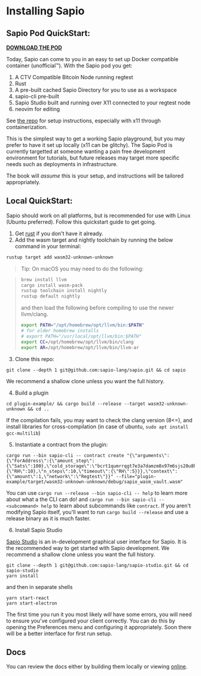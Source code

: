 # Installing Sapio

## Sapio Pod QuickStart:

[**DOWNLOAD THE POD**](https://hub.docker.com/repository/docker/sapiolang/sapio)

Today, Sapio can come to you in an easy to set up Docker compatible container
(unofficial™). With the Sapio pod you get:

1. A CTV Compatible Bitcoin Node running regtest
2. Rust
3. A pre-built cached Sapio Directory for you to use as a workspace
4. sapio-cli pre-built
5. Sapio Studio built and running over X11 connected to your regtest node
6. neovim for editing

See [the repo](https://github.com/jeremyrubin/sapio-pod) for setup instructions,
especially with x11 through containerization.

This  is the simplest way to get a working Sapio playground, but you may prefer
to have it set up locally (x11 can be glitchy). The Sapio Pod is currently
targetted at someone wanting a pain free development environment for tutorials,
but future releases may target more specific needs such as deployments in
infrastructure.

The book will *assume* this is your setup, and instructions will be tailored
appropriately.

## Local QuickStart:

Sapio should work on all platforms, but is recommended for use with Linux (Ubuntu preferred).
Follow this quickstart guide to get going.

1.  Get [rust](https://rustup.rs/) if you don't have it already.
2.  Add the wasm target and nightly toolchain by running the below command in your terminal:
```bash
rustup target add wasm32-unknown-unknown
```
> Tip: On macOS you may need to do the following:

> ```bash
> brew install llvm
> cargo install wasm-pack
> rustup toolchain install nightly
> rustup default nightly
> ```
> and then load the following before compiling to use the newer llvm/clang.
> ```bash
> export PATH="/opt/homebrew/opt/llvm/bin:$PATH"
> # for older homebrew installs
> # export PATH="/usr/local/opt/llvm/bin:$PATH"
> export CC=/opt/homebrew/opt/llvm/bin/clang
> export AR=/opt/homebrew/opt/llvm/bin/llvm-ar
> ```

3.  Clone this repo: 
```
git clone --depth 1 git@github.com:sapio-lang/sapio.git && cd sapio
```
We recommend a shallow clone unless you want the full history.

4.  Build a plugin
```
cd plugin-example/ && cargo build --release --target wasm32-unknown-unknown && cd ..
```

If the compilation fails, you may want to check the clang version (8<=), and install libraries for cross-compilation (in case of ubuntu, `sudo apt install gcc-multilib`)

5.  Instantiate a contract from the plugin:
```
cargo run --bin sapio-cli -- contract create "{\"arguments\":{\"ForAddress\":{\"amount_step\":{\"Sats\":100},\"cold_storage\":\"bcrt1qumrrqgt7e3a7damzm8x97m6sjs20u8hjw2hcjj\",\"hot_storage\":\"bcrt1qumrrqgt7e3a7damzm8x97m6sjs20u8hjw2hcjj\",\"mature\":{\"RH\":10},\"n_steps\":10,\"timeout\":{\"RH\":5}}},\"context\":{\"amount\":1,\"network\":\"Regtest\"}}" --file="plugin-example/target/wasm32-unknown-unknown/debug/sapio_wasm_vault.wasm"
```

You can use `cargo run --release --bin sapio-cli -- help` to learn more about what a the
CLI can do! and `cargo run --bin sapio-cli -- <subcommand> help` to learn about
subcommands like `contract`. If you aren't modifying Sapio itself, you'll want
to run `cargo build --release` and use a release binary as it is much faster.

6. Install Sapio Studio

[Sapio Studio](https://github.com/sapio-lang/sapio-studio) is an in-development
graphical user interface for Sapio. It is the recommended way to get started with Sapio development.
We recommend a shallow clone unless you want the full history.
```
git clone --depth 1 git@github.com:sapio-lang/sapio-studio.git && cd sapio-studio
yarn install
```
and then in separate shells
```
yarn start-react
yarn start-electron
```


The first time you run it you most likely *will* have some errors, you will need
to ensure you've configured your client correctly. You can do this by opening
the Preferences menu and configuring it appropriately. Soon there will be a better
interface for first run setup.


## Docs

You can review the docs either by building them locally or viewing
[online](https://docs.rs/sapio).

